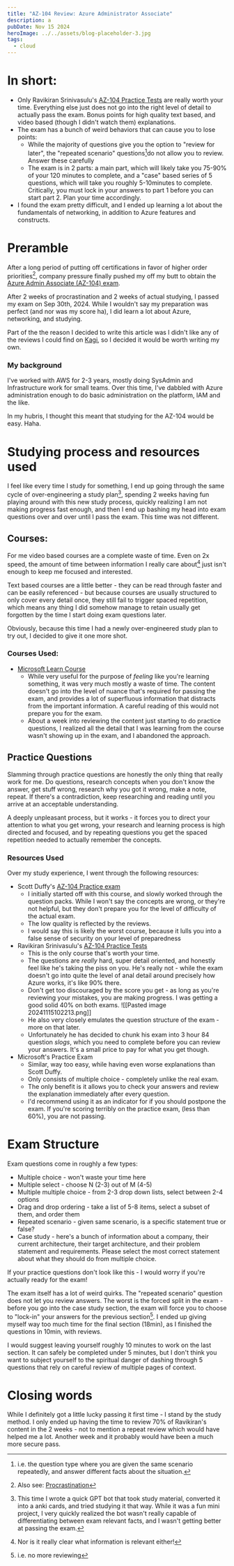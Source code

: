 ```yaml
---
title: "AZ-104 Review: Azure Administrator Associate"
description: a
pubDate: Nov 15 2024
heroImage: ../../assets/blog-placeholder-3.jpg
tags:
  - cloud
---
```


# In short:
- Only Ravikiran Srinivasulu's [AZ-104 Practice Tests](https://www.udemy.com/course/az-104-microsoft-azure-administrator-practice-test-questions/?couponCode=24T2MT111524) are really worth your time. Everything else just does not go into the right level of detail to actually pass the exam. Bonus points for high quality text based, and video based (though I didn't watch them) explanations.
- The exam has a bunch of weird behaviors that can cause you to lose points:
	- While the majority of questions give you the option to "review for later", the "repeated scenario" questions[^4]do not allow you to review. Answer these carefully
	- The exam is in 2 parts: a main part, which will likely take you 75-90% of your 120 minutes to complete, and a "case" based series of 5 questions, which will take you roughly 5-10minutes to complete. Critically, you must lock in your answers to part 1 before you can start part 2. Plan your time accordingly.
- I found the exam pretty difficult, and I ended up learning a lot about the fundamentals of networking, in addition to Azure features and constructs.

# Preramble
After a long period of putting off certifications in favor of higher order priorities[^1], company pressure finally pushed my off my butt to obtain the [Azure Admin Associate (AZ-104) exam](https://learn.microsoft.com/en-us/credentials/certifications/azure-administrator). 

After 2 weeks of procrastination and 2 weeks of actual studying, I passed my exam on Sep 30th, 2024. While I wouldn't say my preparation was perfect (and nor was my score ha), I did learn a lot about Azure, networking, and studying.

 Part of the the reason I decided to write this article was I didn't like any of the reviews I could find on [Kagi](https://kagi.com/), so I decided it would be worth writing my own.
### My background
I've worked with AWS for 2-3 years, mostly doing SysAdmin and Infrastructure work for small teams. Over this time, I've dabbled with Azure administration enough to do basic administration on the platform, IAM and the like. 

In my hubris, I thought this meant that studying for the AZ-104 would be easy. Haha.
# Studying process and resources used
I feel like every time I study for something, I end up going through the same cycle of over-engineering a study plan[^2], spending 2 weeks having fun playing around with this new study process, quickly realizing I am not making progress fast enough, and then I end up bashing my head into exam questions over and over until I pass the exam. This time was not different.
## Courses:
For me video based courses are a complete waste of time. Even on 2x speed, the amount of time between information I really care about[^3] just isn't enough to keep me focused and interested. 

Text based courses are a little better - they can be read through faster and can be easily referenced - but because courses are usually structured to only cover every detail once, they still fail to trigger spaced repetition, which means any thing I did somehow manage to retain usually get forgotten by the time I start doing exam questions later.

Obviously, because this time I had a newly over-engineered study plan to try out, I decided to give it one more shot.
### Courses Used:
- [Microsoft Learn Course](https://learn.microsoft.com/en-us/training/courses/az-104t00)
	- While very useful for the purpose of *feeling* like you're learning something, it was very much mostly a waste of time. The content doesn't go into the level of nuance that's required for passing the exam, and provides a lot of superfluous information that distracts from the important information. A careful reading of this would not prepare you for the exam.
	- About a week into reviewing the content just starting to do practice questions, I realized all the detail that I was learning from the course wasn't showing up in the exam, and I abandoned the approach.

## Practice Questions
Slamming through practice questions are honestly the only thing that really work for me. Do questions, research concepts when you don't know the answer, get stuff wrong, research why you got it wrong, make a note, repeat. If there's a contradiction, keep researching and reading until you arrive at an acceptable understanding. 

A deeply unpleasant process, but it works - it forces you to direct your attention to what you get wrong, your research and learning process is high directed and focused, and by repeating questions you get the spaced repetition needed to actually remember the concepts.
### Resources Used
Over my study experience, I went through the following resources:

- Scott Duffy's [AZ-104 Practice exam](https://www.udemy.com/course/az104-azure-practice/)
	- I initially started off with this course, and slowly worked through the question packs. While I won't say the concepts are wrong, or they're not helpful, but they don't prepare you for the level of difficulty of the actual exam.
	- The low quality is reflected by the reviews. 
	- I would say this is likely the worst course, because it lulls you into a false sense of security on your level of preparedness
- Ravikiran Srinivasulu's [AZ-104 Practice Tests](https://www.udemy.com/course/az-104-microsoft-azure-administrator-practice-test-questions/?couponCode=24T2MT111524)
	- This is the only course that's worth your time.
	- The questions are *really* hard, super detail oriented, and honestly feel like he's taking the piss on you. He's really not - while the exam doesn't go into quite the level of anal detail around precisely how Azure works, it's like 90% there.
	- Don't get too discouraged by the score you get - as long as you're reviewing your mistakes, you are making progress. I was getting a good solid 40% on both exams.
	![[Pasted image 20241115102213.png]]
	- He also very closely emulates the question structure of the exam - more on that later.
	- Unfortunately he has decided to chunk his exam into 3 hour 84 question *slogs*, which you need to complete before you can review your answers. It's a small price to pay for what you get though.
- Microsoft's Practice Exam 
	- Similar, way too easy, while having even worse explanations than Scott Duffy. 
	- Only consists of multiple choice - completely unlike the real exam.
	- The only benefit is it allows you to check your answers and review the explanation immediately after every question. 
	- I'd recommend using it as an indicator for if you should postpone the exam. If you're scoring terribly on the practice exam, (less than 60%), you are not passing.
# Exam Structure

Exam questions come in roughly a few types:
- Multiple choice - won't waste your time here
- Multiple select - choose N (2-3) out of M (4-5)
- Multiple multiple choice - from 2-3 drop down lists, select between 2-4 options
- Drag and drop ordering - take a list of 5-8 items, select a subset of them, and order them
- Repeated scenario - given same scenario, is a specific statement true or false?
- Case study - here's a bunch of information about a company, their current architecture, their target architecture, and their problem statement and requirements. Please select the most correct statement about what they should do from multiple choice.

If your practice questions don't look like this - I would worry if you're actually ready for the exam!

The exam itself has a lot of weird quirks. The "repeated scenario" question does not let you review answers. The worst is the forced split in the exam - before you go into the case study section, the exam will force you to choose to "lock-in" your answers for the previous section[^5]. I ended up giving myself way too much time for the final section (18min), as I finished the questions in 10min, with reviews. 

I would suggest leaving yourself roughly 10 minutes to work on the last section. It can safely be completed under 5 minutes, but I don't think you want to subject yourself to the spiritual danger of dashing through 5 questions that rely on careful review of multiple pages of context.
# Closing words
While I definitely got a little lucky passing it first time - I stand by the study method. I only ended up having the time to review 70% of Ravikiran's content in the 2 weeks - not to mention a repeat review which would have helped me a lot. Another week and it probably would have been a much more secure pass.

[^1]: Also see: [Procrastination](https://waitbutwhy.com/2015/03/procrastination-matrix.html)
[^2]: This time I wrote a quick GPT bot that took study material, converted it into a anki cards, and tried studying it that way. While it was a fun mini project, I very quickly realized the bot wasn't really capable of differentiating between exam relevant facts, and I wasn't getting better at passing the exam.
[^3]: Nor is it really clear what information is relevant either!
[^4]: i.e. the question type where you are given the same scenario repeatedly, and answer different facts about the situation.
[^5]: i.e. no more reviewing